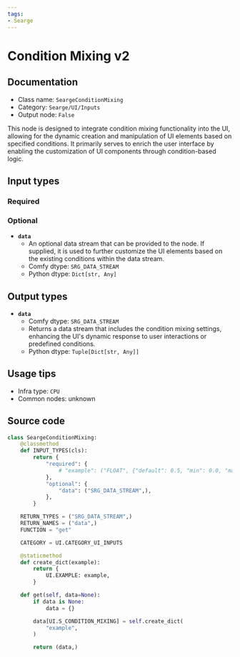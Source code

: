 ```yaml
---
tags:
- Searge
---
```


# Condition Mixing v2
## Documentation
- Class name: `SeargeConditionMixing`
- Category: `Searge/UI/Inputs`
- Output node: `False`

This node is designed to integrate condition mixing functionality into the UI, allowing for the dynamic creation and manipulation of UI elements based on specified conditions. It primarily serves to enrich the user interface by enabling the customization of UI components through condition-based logic.
## Input types
### Required
### Optional
- **`data`**
    - An optional data stream that can be provided to the node. If supplied, it is used to further customize the UI elements based on the existing conditions within the data stream.
    - Comfy dtype: `SRG_DATA_STREAM`
    - Python dtype: `Dict[str, Any]`
## Output types
- **`data`**
    - Comfy dtype: `SRG_DATA_STREAM`
    - Returns a data stream that includes the condition mixing settings, enhancing the UI's dynamic response to user interactions or predefined conditions.
    - Python dtype: `Tuple[Dict[str, Any]]`
## Usage tips
- Infra type: `CPU`
- Common nodes: unknown


## Source code
```python
class SeargeConditionMixing:
    @classmethod
    def INPUT_TYPES(cls):
        return {
            "required": {
                # "example": ("FLOAT", {"default": 0.5, "min": 0.0, "max": 1.0, "step": 0.05},),
            },
            "optional": {
                "data": ("SRG_DATA_STREAM",),
            },
        }

    RETURN_TYPES = ("SRG_DATA_STREAM",)
    RETURN_NAMES = ("data",)
    FUNCTION = "get"

    CATEGORY = UI.CATEGORY_UI_INPUTS

    @staticmethod
    def create_dict(example):
        return {
            UI.EXAMPLE: example,
        }

    def get(self, data=None):
        if data is None:
            data = {}

        data[UI.S_CONDITION_MIXING] = self.create_dict(
            "example",
        )

        return (data,)

```
